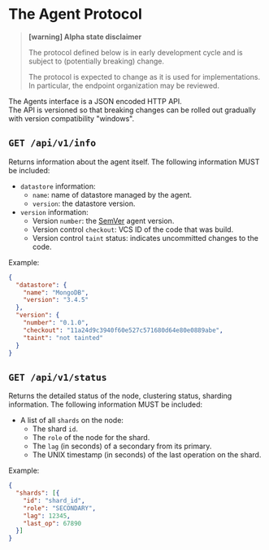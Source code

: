 # The Agent Protocol
> **[warning] Alpha state disclaimer**
>
> The protocol defined below is in early development cycle
> and is subject to (potentially breaking) change.
>
> The protocol is expected to change as it is used for implementations.
> In particular, the endpoint organization may be reviewed.

The Agents interface is a JSON encoded HTTP API.  
The API is versioned so that breaking changes can be rolled out gradually
with version compatibility "windows".


## `GET /api/v1/info`
Returns information about the agent itself.
The following information MUST be included:

  * `datastore` information:
    * `name`: name of datastore managed by the agent.
    * `version`: the datastore version.
  * `version` information:
    * Version `number`: the [SemVer](https://semver.org/) agent version.
    * Version control `checkout`: VCS ID of the code that was build.
    * Version control `taint` status: indicates uncommitted changes to the code.

Example:
```json
{
  "datastore": {
    "name": "MongoDB",
    "version": "3.4.5"
  },
  "version": {
    "number": "0.1.0",
    "checkout": "11a24d9c3940f60e527c571680d64e80e0889abe",
    "taint": "not tainted"
  }
}
```


## `GET /api/v1/status`
Returns the detailed status of the node, clustering status, sharding information.
The following information MUST be included:

  * A list of all `shards` on the node:
    * The shard `id`.
    * The `role` of the node for the shard.
    * The `lag` (in seconds) of a secondary from its primary.
    * The UNIX timestamp (in seconds) of the last operation on the shard.

Example:
```json
{
  "shards": [{
    "id": "shard_id",
    "role": "SECONDARY",
    "lag": 12345,
    "last_op": 67890
  }]
}
```
